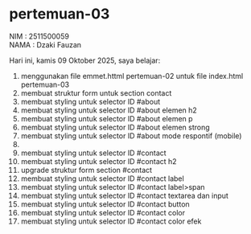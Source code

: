 # pertemuan-03

NIM : 2511500059<BR>
NAMA : Dzaki Fauzan<br>

Hari ini, kamis 09 Oktober 2025, saya belajar: 
<ol>
  <li>menggunakan file emmet.httml pertemuan-02 untuk file index.html pertemuan-03</li>
  <li>membuat struktur form untuk section contact</li>
  <li>membuat styling untuk selector ID #about</li>
  <li>membuat styling untuk selector ID #about elemen h2</li>
  <li>membuat styling untuk selector ID #about elemen p</li >
  <li>membuat styling untuk selector ID #about elemen strong</li>
  <li>membuat styling untuk selector ID #about mode respontif (mobile)<li>
  <li>membuat styling untuk selector ID #contact</li>
  <li>membuat styling untuk selector ID #contact h2</li>
  <li>upgrade struktur form section #contact</li> 
  <li>membuat styling untuk selector ID #contact label</li> 
  <li>membuat styling untuk selector ID #contact label>span</li> 
  <li>membuat styling untuk selector ID #contact textarea dan input</li> 
  <li>membuat styling untuk selector ID #contact button</li> 
  <li>membuat styling untuk selector ID #contact color</li> 
  <li>membuat styling untuk selector ID #contact color efek</li>
 <ol> 
 